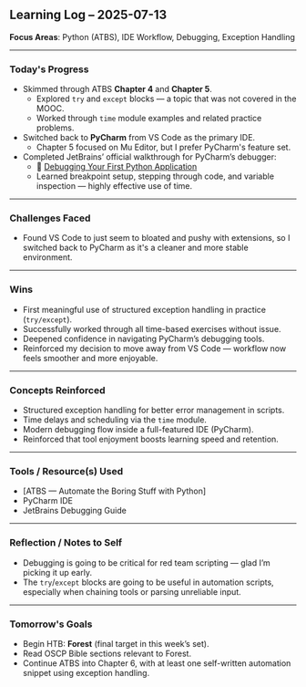 ## Learning Log – 2025-07-13

**Focus Areas**: Python (ATBS), IDE Workflow, Debugging, Exception Handling

---

### Today's Progress

- Skimmed through ATBS **Chapter 4** and **Chapter 5**.
  - Explored `try` and `except` blocks — a topic that was not covered in the MOOC.
  - Worked through `time` module examples and related practice problems.
- Switched back to **PyCharm** from VS Code as the primary IDE.
  - Chapter 5 focused on Mu Editor, but I prefer PyCharm's feature set.
- Completed JetBrains’ official walkthrough for PyCharm’s debugger:
  - 🔗 [Debugging Your First Python Application](https://www.jetbrains.com/help/pycharm/debugging-your-first-python-application.html#summary)
  - Learned breakpoint setup, stepping through code, and variable inspection — highly effective use of time.

---

### Challenges Faced

- Found VS Code to just seem to bloated and pushy with extensions, so I switched back to PyCharm as it's a cleaner and more stable environment.

---

### Wins

- First meaningful use of structured exception handling in practice (`try/except`).
- Successfully worked through all time-based exercises without issue.
- Deepened confidence in navigating PyCharm’s debugging tools.
- Reinforced my decision to move away from VS Code — workflow now feels smoother and more enjoyable.

---

### Concepts Reinforced

- Structured exception handling for better error management in scripts.
- Time delays and scheduling via the `time` module.
- Modern debugging flow inside a full-featured IDE (PyCharm).
- Reinforced that tool enjoyment boosts learning speed and retention.

---

### Tools / Resource(s) Used

- [ATBS — Automate the Boring Stuff with Python]
- PyCharm IDE
- JetBrains Debugging Guide

---

### Reflection / Notes to Self

- Debugging is going to be critical for red team scripting — glad I’m picking it up early.
- The `try`/`except` blocks are going to be useful in automation scripts, especially when chaining tools or parsing unreliable input.

---

### Tomorrow's Goals

- Begin HTB: **Forest** (final target in this week’s set).
- Read OSCP Bible sections relevant to Forest.
- Continue ATBS into Chapter 6, with at least one self-written automation snippet using exception handling.
